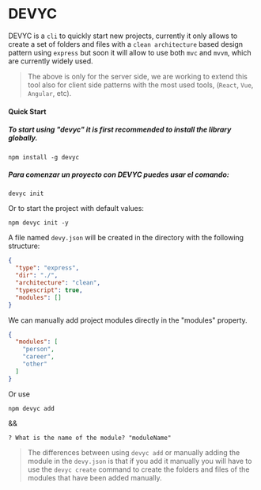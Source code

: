 # DEVYC

DEVYC is a `cli` to quickly start new projects, currently it only allows to create a set of folders and files with a `clean architecture` based design pattern using `express` but soon it will allow to use both `mvc` and `mvvm`, which are currently widely used.

> The above is only for the server side, we are working to extend this tool also for client side patterns with the most used tools, (`React`, `Vue`, `Angular`, etc). 

#### Quick Start

##### To start using "devyc" it is first recommended to install the library globally.

```
npm install -g devyc
```


##### Para comenzar un proyecto con DEVYC puedes usar el comando:

```
devyc init
```
Or to start the project with default values:

```
npm devyc init -y
```

A file named `devy.json` will be created in the directory with the following structure:

```json
{
  "type": "express",
  "dir": "./",
  "architecture": "clean",
  "typescript": true,
  "modules": []
}
```

We can manually add project modules directly in the "modules" property.

> 

```json
{
  "modules": [
    "person",
    "career",
    "other"
  ]
}
```
Or use
```
npm devyc add 
```
&&

```
? What is the name of the module? "moduleName"
```

> The differences between using `devyc add` or manually adding the module in the `devy.json` is that if you add it manually you will have to use the `devyc create` command to create the folders and files of the modules that have been added manually.